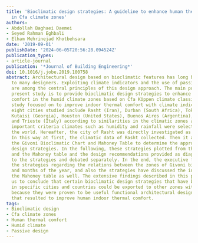 ```yaml
---
title: 'Bioclimatic design strategies: A guideline to enhance human thermal comfort
  in Cfa climate zones'
authors:
- Abdollah Baghaei Daemei
- Seyed Rahman Eghbali
- Elham Mehrinejad Khotbehsara
date: '2019-09-01'
publishDate: '2024-06-05T20:56:28.094524Z'
publication_types:
- article-journal
publication: '*Journal of Building Engineering*'
doi: 10.1016/j.jobe.2019.100758
abstract: Architectural design based on bioclimatic features has long been of interest
  to many designers. Exploiting climate indicators and the use of passive strategies
  are among the central principles of this design approach. The main purpose of the
  present study is to provide bioclimatic design strategies to enhance the human thermal
  comfort in the humid climate zones based on Cfa Köppen climate classification. This
  study focused on to improve indoor thermal comfort with climate indicators. The
  eight cities studied include Rasht (Iran), Durban (South Africa), Tokyo (Japan),
  Kutaisi (Georgia), Houston (United States), Buenos Aires (Argentina), Brisbane (Queensland)
  and Trieste (Italy) according to similarities in the climatic zones and the most
  important criteria climates such as humidity and rainfall were selected all around
  the world. Hereafter, the city of Rasht was directly investigated as a case study.
  In this way at first, the climatic data of Rasht collected. Then it analyzed concerning
  the Givoni Bioclimatic Chart and Mahoney Table to determine the appropriate bioclimatic
  design strategies. In the following, these strategies plotted from the Givoni chart
  and the Mahoney table and the design recommendations provided as diagrams related
  to the strategies and debated separately. In the end, the executive function of
  the strategies regarding the relations between the zones of Givoni bioclimatic chart
  and months of the year, and also the strategies have discussed the indicators of
  the Mahoney table as well. The extensive findings described in this paper allowed
  us to conclude that certain bioclimatic design strategies that have been adopted
  in specific cities and countries could be exported to other zones with similar climates
  because they were proven to be useful functional architectural design strategies
  that resulted to improve human indoor thermal comfort.
tags:
- Bioclimatic design
- Cfa climate zones
- Human thermal comfort
- Humid climate
- Passive design
---
```


